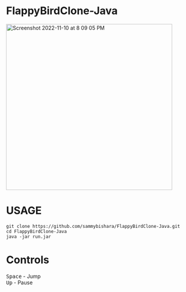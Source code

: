 # FlappyBirdClone-Java

<img width="451" alt="Screenshot 2022-11-10 at 8 09 05 PM" src="https://user-images.githubusercontent.com/92133338/201239151-ac395fb2-5e30-4e3a-830d-0fba355b56d4.png">

# USAGE

```
git clone https://github.com/sammybishara/FlappyBirdClone-Java.git
cd FlappyBirdClone-Java
java -jar run.jar
```

# Controls 

<kbd>Space</kbd> - Jump  
<kbd>Up</kbd> - Pause
